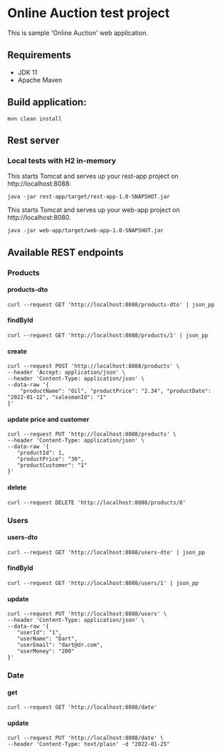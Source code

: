 # Online Auction test project

This is sample 'Online Auction' web application.

## Requirements

* JDK 11
* Apache Maven

## Build application:
```
mvn clean install
```

## Rest server

### Local tests with H2 in-memory

This starts Tomcat and serves up your rest-app project on http://localhost:8088:
```
java -jar rest-app/target/rest-app-1.0-SNAPSHOT.jar
```

This starts Tomcat and serves up your web-app project on http://localhost:8080.
```
java -jar web-app/target/web-app-1.0-SNAPSHOT.jar 
```

## Available REST endpoints

### Products

#### products-dto

```
curl --request GET 'http://localhost:8088/products-dto' | json_pp
```

#### findById

```
curl --request GET 'http://localhost:8088/products/1' | json_pp
```

#### create

```
curl --request POST 'http://localhost:8088/products' \
--header 'Accept: application/json' \
--header 'Content-Type: application/json' \
--data-raw '{
	"productName": "Oil", "productPrice": "2.34", "productDate": "2022-01-12", "salesmanId": "1"
}'
```

#### update price and customer

```
curl --request PUT 'http://localhost:8088/products' \
--header 'Content-Type: application/json' \
--data-raw '{
   "productId": 1,
   "productPrice": "30",
   "productCustomer": "1"
}'
```

#### delete

```
curl --request DELETE 'http://localhost:8088/products/8'
```



### Users

#### users-dto
```
curl --request GET 'http://localhost:8088/users-dto' | json_pp
```

#### findById

```
curl --request GET 'http://localhost:8088/users/1' | json_pp
```

#### update

```
curl --request PUT 'http://localhost:8088/users' \
--header 'Content-Type: application/json' \
--data-raw '{
   "userId": "1",
   "userName": "Dart",
   "userEmail": "dart@dr.com",
   "userMoney": "200"
}'
```


### Date

#### get

```
curl --request GET 'http://localhost:8088/date'
```

#### update

```
curl --request PUT 'http://localhost:8088/date' \
--header 'Content-Type: text/plain' -d "2022-01-25"
```